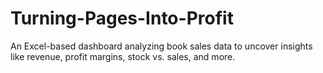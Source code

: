 # Turning-Pages-Into-Profit
 An Excel-based dashboard analyzing book sales data to uncover insights like revenue, profit margins, stock vs. sales, and more.
